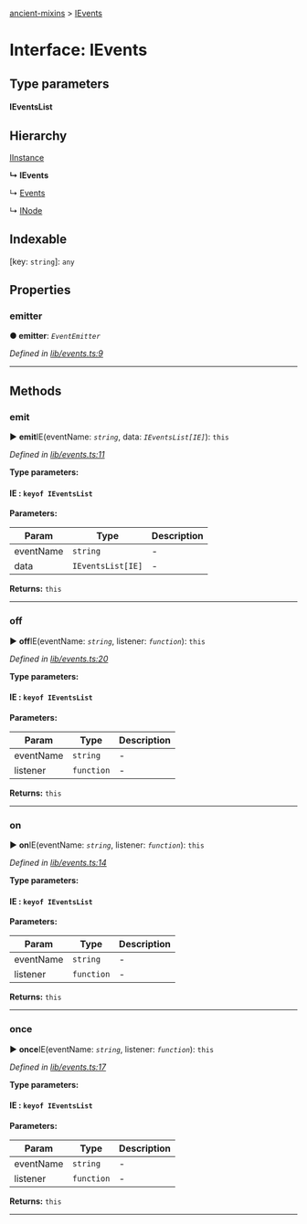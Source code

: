 [ancient-mixins](../README.md) > [IEvents](../interfaces/ievents.md)



# Interface: IEvents

## Type parameters
#### IEventsList 
## Hierarchy


 [IInstance](iinstance.md)

**↳ IEvents**

↳  [Events](../classes/events.md)




↳  [INode](inode.md)










## Indexable

\[key: `string`\]:&nbsp;`any`

## Properties
<a id="emitter"></a>

###  emitter

**●  emitter**:  *`EventEmitter`* 

*Defined in [lib/events.ts:9](https://github.com/AncientSouls/Mixins/blob/310ab09/src/lib/events.ts#L9)*





___


## Methods
<a id="emit"></a>

###  emit

► **emit**IE(eventName: *`string`*, data: *`IEventsList[IE]`*): `this`



*Defined in [lib/events.ts:11](https://github.com/AncientSouls/Mixins/blob/310ab09/src/lib/events.ts#L11)*



**Type parameters:**

#### IE :  `keyof IEventsList`
**Parameters:**

| Param | Type | Description |
| ------ | ------ | ------ |
| eventName | `string`   |  - |
| data | `IEventsList[IE]`   |  - |





**Returns:** `this`





___

<a id="off"></a>

###  off

► **off**IE(eventName: *`string`*, listener: *`function`*): `this`



*Defined in [lib/events.ts:20](https://github.com/AncientSouls/Mixins/blob/310ab09/src/lib/events.ts#L20)*



**Type parameters:**

#### IE :  `keyof IEventsList`
**Parameters:**

| Param | Type | Description |
| ------ | ------ | ------ |
| eventName | `string`   |  - |
| listener | `function`   |  - |





**Returns:** `this`





___

<a id="on"></a>

###  on

► **on**IE(eventName: *`string`*, listener: *`function`*): `this`



*Defined in [lib/events.ts:14](https://github.com/AncientSouls/Mixins/blob/310ab09/src/lib/events.ts#L14)*



**Type parameters:**

#### IE :  `keyof IEventsList`
**Parameters:**

| Param | Type | Description |
| ------ | ------ | ------ |
| eventName | `string`   |  - |
| listener | `function`   |  - |





**Returns:** `this`





___

<a id="once"></a>

###  once

► **once**IE(eventName: *`string`*, listener: *`function`*): `this`



*Defined in [lib/events.ts:17](https://github.com/AncientSouls/Mixins/blob/310ab09/src/lib/events.ts#L17)*



**Type parameters:**

#### IE :  `keyof IEventsList`
**Parameters:**

| Param | Type | Description |
| ------ | ------ | ------ |
| eventName | `string`   |  - |
| listener | `function`   |  - |





**Returns:** `this`





___


